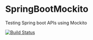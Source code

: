 # SpringBootMockito
Testing Spring boot APIs using Mockito


[![Build Status](https://semaphoreci.com/api/v1/shrinivasb/springbootmockito/branches/master/badge.svg)](https://semaphoreci.com/shrinivasb/springbootmockito)
